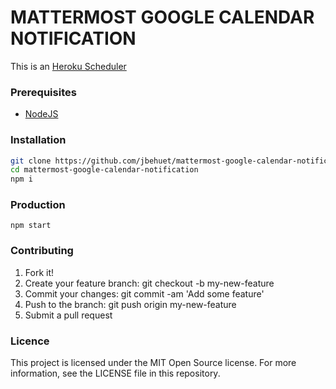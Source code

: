 # MATTERMOST GOOGLE CALENDAR NOTIFICATION

This is an [Heroku Scheduler][1]

### Prerequisites
* [NodeJS](https://nodejs.org/en/)

### Installation

```bash
git clone https://github.com/jbehuet/mattermost-google-calendar-notification.git   
cd mattermost-google-calendar-notification
npm i
```

### Production

`npm start`

### Contributing

1. Fork it!
2. Create your feature branch: git checkout -b my-new-feature
3. Commit your changes: git commit -am 'Add some feature'
4. Push to the branch: git push origin my-new-feature
5. Submit a pull request

### Licence

This project is licensed under the MIT Open Source license. For more information, see the LICENSE file in this repository.

[1]: https://devcenter.heroku.com/articles/scheduler
